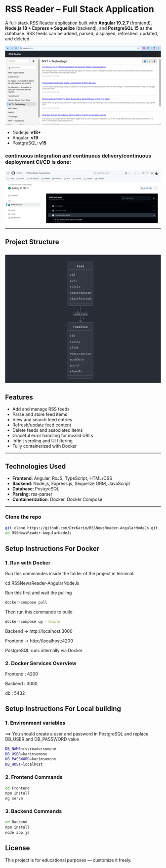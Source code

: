 # RSS Reader – Full Stack Application

A full-stack RSS Reader application built with **Angular 19.2.7** (frontend), **Node.js 18 + Express + Sequelize** (backend), and **PostgreSQL 15** as the database. RSS feeds can be added, parsed, displayed, refreshed, updated, and deleted.

![alt text](screenshot.png)

- Node.js: **v18+**
- Angular: **v19**
- PostgreSQL: **v15**

### continuous integration and continuous delivery/continuous deployment  CI/CD is done:
![alt text](cicd.png)

---

## Project Structure

![alt text](uml.png)
---

## Features

- Add and manage RSS feeds
- Parse and store feed items
- View and search feed entries
- Refresh/update feed content
- Delete feeds and associated items
- Graceful error handling for invalid URLs
- Infinit scroling and UI filtering
- Fully containerized with Docker

---

## Technologies Used

- **Frontend**: Angular, RxJS, TypeScript, HTML/CSS
- **Backend**: Node.js, Express.js, Sequelize ORM, JavaScript
- **Database**: PostgreSQL
- **Parsing**: rss-parser
- **Containerization**: Docker, Docker Compose

---

### Clone the repo

```bash
git clone https://github.com/DrcKarim/RSSNewsReader-AngularNodeJs.git
cd RSSNewsReader-AngularNodeJs
```

## Setup Instructions For Docker

### 1. Run with Docker
Run this commandes inside the folder of the project in terminal. 

cd RSSNewsReader-AngularNodeJs

Run this first and wait the pulling
```bash
docker-compose pull
```

Then run this commande to build
```bash
docker-compose up --build
```

Backend → http://localhost:3000

Frontend → http://localhost:4200

PostgreSQL runs internally via Docker

### 2. Docker Services Overview

Frontend : 4200 

Backend : 3000 

db : 5432

## Setup Instructions For Local building

### 1. Environment variables

 ==> You should create a user and password in PostgreSQL and replace DB_USER and DB_PASSWORD value
 
```bash
DB_NAME=rssreadersomone
DB_USER=karimsomone
DB_PASSWORD=karimsomone
DB_HOST=localhost
```

### 2. Frontend Commands  

```bash
cd Frontend
npm install
ng serve
```

### 3. Backend Commands 

```bash
cd Backend
npm install
node app.js
```

## License 

This project is for educational purposes — customize it freely.